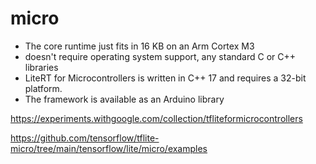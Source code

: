 # micro

* The core runtime just fits in 16 KB on an Arm Cortex M3 
* doesn't require operating system support, any standard C or C++ libraries
* LiteRT for Microcontrollers is written in C++ 17 and requires a 32-bit platform.
* The framework is available as an Arduino library


https://experiments.withgoogle.com/collection/tfliteformicrocontrollers


https://github.com/tensorflow/tflite-micro/tree/main/tensorflow/lite/micro/examples
